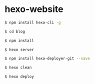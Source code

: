 # hexo-website


``` bash
$ npm install hexo-cli -g
```

``` bash
$ cd blog
```

``` bash
$ npm install
```

``` bash
$ hexo server
```

``` bash
$ npm install hexo-deployer-git --save
```

``` bash
$ hexo clean
```

``` bash
$ hexo deploy
```
